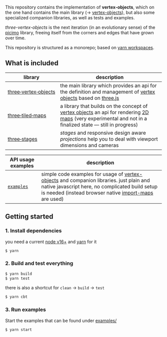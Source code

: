 This repository contains the implementation of **vertex-objects**, which on the one hand contains the main library (&rarr; [vertex-objects](./vertex-objects/)), but also some specialized companion libraries, as well as tests and examples.

_three-vertex-objects_ is the next iteration (in an evolutionary sense) of the [picimo](https://github.com/spearwolf/picimo) library, freeing itself from the corners and edges that have grown over time.

This repository is structured as a monorepo; based on [yarn workspaces](https://yarnpkg.com/features/workspaces).

## What is included

| library | description |
|-|-|
| [three&#x2011;vertex&#x2011;objects](./vertex-objects/) | the main library which provides an api for the definition and management of [vertex objects](./ThinkTank.md) based on [three.js](https://threejs.org/) |
| [three&#x2011;tiled&#x2011;maps](./tiled-maps/) | a library that builds on the concept of [vertex objects](./ThinkTank.md) an api for rendering [2D maps](./tiled-maps/src/README.md) (very experimental and not in a finalized state &mdash; still in progress) |
| [three&#x2011;stages](./stage25/) | _stages_ and responsive design aware _projections_ help you to deal with viewport dimensions and cameras |

| API usage examples | description |
|-|-|
| [`examples`](./examples/) | simple code examples for usage of [vertex-objects](./vertex-objects/) and companion libraries. just plain and native javascript here, no complicated build setup is needed (instead browser native [import-maps](https://caniuse.com/import-maps) are used) |


## Getting started

### 1. Install dependencies

you need a current [node v16+](https://nodejs.org/) and [yarn](https://yarnpkg.com/) for it

```sh
$ yarn
```

### 2. Build and test everything

```sh
$ yarn build
$ yarn test
```

there is also a shortcut for `clean` &rarr; `build` &rarr; `test`

```sh
$ yarn cbt
```


### 3. Run examples

Start the examples that can be found under [examples/](./examples/)

```sh
$ yarn start
```
